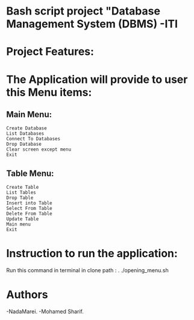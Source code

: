 # Bash script project "Database Management System (DBMS) -ITI
# Project Features:

# The Application will provide to user this Menu items:
Main Menu:
----------------------------------------------------------------------------------------------------------------------------------------------------------
    Create Database
    List Databases
    Connect To Databases
    Drop Database
    Clear screen except menu
    Exit
    

Table Menu:
----------------------------------------------------------------------------------------------------------------------------------------------------------
    Create Table
    List Tables
    Drop Table
    Insert into Table
    Select From Table
    Delete From Table
    Update Table
    Main menu
    Exit

# Instruction to run the application:

Run this command in terminal in clone path :
. ./opening_menu.sh

# Authors
-NadaMarei. -Mohamed Sharif.  
